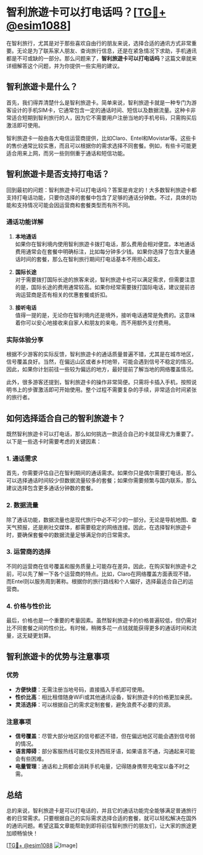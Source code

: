 # 智利旅遊卡可以打电话吗？[[TG💪+ @esim1088](https://t.me/s/esim1088)]

在智利旅行，尤其是对于那些喜欢自由行的朋友来说，选择合适的通讯方式非常重要。无论是为了联系家人朋友、查询旅行信息，还是在紧急情况下求助，手机通讯都是不可或缺的一部分。那么问题来了，**智利旅遊卡可以打电话吗**？这篇文章就来详细解答这个问题，并为你提供一些实用的建议。

## 智利旅遊卡是什么？

首先，我们得弄清楚什么是智利旅遊卡。简单来说，智利旅遊卡就是一种专门为游客设计的手机SIM卡，它通常包含一定的通话时间、短信以及数据流量。这种卡非常适合短期到智利旅行的人，因为它不需要用户注册当地的手机号码，只需购买后激活即可使用。

智利旅遊卡一般由各大电信运营商提供，比如Claro、Entel和Movistar等。这些卡的售价通常比较实惠，而且可以根据你的需求选择不同套餐。例如，有些卡可能更适合用来上网，而另一些则侧重于通话和短信功能。

## 智利旅遊卡是否支持打电话？

回到最初的问题：智利旅遊卡可以打电话吗？答案是肯定的！大多数智利旅遊卡都支持打电话功能，只要你选择的套餐中包含了足够的通话分钟数。不过，具体的功能和支持情况可能会因运营商和套餐类型而有所不同。

### 通话功能详解

1. **本地通话**  
   如果你在智利境内使用智利旅遊卡拨打电话，那么费用会相对便宜。本地通话费用通常会在套餐中明确标注，比如每分钟多少钱。如果你选择了包含大量通话时间的套餐，那么在智利旅行期间打电话基本不用担心超支。

2. **国际长途**  
   对于需要拨打国际长途的旅客来说，智利旅遊卡也可以满足需求，但需要注意的是，国际长途的费用通常较高。如果你经常需要拨打国际电话，建议提前咨询运营商是否有相关的优惠套餐或折扣。

3. **接听电话**  
   值得一提的是，无论你在智利境内还是境外，接听电话通常是免费的。这意味着你可以安心地接收来自家人和朋友的来电，而不用额外支付费用。

### 实际体验分享

根据不少游客的实际反馈，智利旅遊卡的通话质量普遍不错，尤其是在城市地区，信号覆盖良好。当然，在偏远山区或者乡村地带，可能会遇到信号不稳定的情况。因此，如果你计划前往一些较为偏远的地方，最好提前了解当地的网络覆盖情况。

此外，很多游客还提到，智利旅遊卡的操作非常简便。只需将卡插入手机，按照说明书上的步骤激活即可开始使用。整个过程不需要复杂的手续，非常适合时间紧张的旅行者。

## 如何选择适合自己的智利旅遊卡？

既然智利旅遊卡可以打电话，那么如何挑选一款适合自己的卡就显得尤为重要了。以下是一些选卡时需要考虑的关键因素：

### 1. 通话需求

首先，你需要评估自己在智利期间的通话需求。如果你只是偶尔需要打电话，那么可以选择通话时间较少但数据流量较多的套餐；如果你需要频繁与国内联系，那么建议选择包含更多通话分钟数的套餐。

### 2. 数据流量

除了通话功能，数据流量也是现代旅行中必不可少的一部分。无论是导航地图、查天气预报，还是刷社交媒体，都需要稳定的网络连接。因此，在选择智利旅遊卡时，要确保套餐中的数据流量足够满足你的日常需求。

### 3. 运营商的选择

不同的运营商在信号覆盖和服务质量上可能存在差异。因此，在购买智利旅遊卡之前，可以先了解一下各个运营商的特点。比如，Claro在网络覆盖方面表现不错，而Entel则以服务周到著称。根据你的旅行路线和个人偏好，选择最适合自己的运营商。

### 4. 价格与性价比

最后，价格也是一个重要的考量因素。虽然智利旅遊卡的价格普遍较低，但仍需对比不同套餐之间的性价比。有时候，稍微多花一点钱就能获得更多的通话时间和流量，这无疑更划算。

## 智利旅遊卡的优势与注意事项

### 优势

- **方便快捷**：无需注册当地号码，直接插入手机即可使用。
- **性价比高**：相比租借随身WiFi或其他通讯设备，智利旅遊卡的价格更加亲民。
- **灵活选择**：可以根据自己的需求定制套餐，避免浪费不必要的资源。

### 注意事项

- **信号覆盖**：尽管大部分地区的信号都还不错，但在偏远地区可能会遇到信号弱的情况。
- **语言障碍**：部分客服热线可能仅支持西班牙语，如果语言不通，沟通起来可能会有些困难。
- **电量管理**：通话和上网都会消耗手机电量，记得随身携带充电宝以备不时之需。

## 总结

总的来说，智利旅遊卡是可以打电话的，并且它的通话功能完全能够满足普通旅行者的日常需求。只要根据自己的实际需求选择合适的套餐，就可以轻松解决在国外的通讯问题。希望这篇文章能帮助到即将前往智利旅行的朋友们，让大家的旅途更加顺畅愉快！

[[TG💪+ @esim1088](https://t.me/s/esim1088) ![Image](https://i.postimg.cc/4NQfJmqS/Snipaste-2025-05-13-00-14-12.png)]